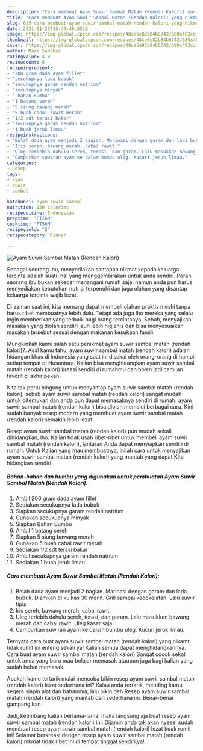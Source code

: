 ```yaml
---
description: "Cara membuat Ayam Suwir Sambal Matah (Rendah Kalori) yang nikmat dan Mudah Dibuat"
title: "Cara membuat Ayam Suwir Sambal Matah (Rendah Kalori) yang nikmat dan Mudah Dibuat"
slug: 639-cara-membuat-ayam-suwir-sambal-matah-rendah-kalori-yang-nikmat-dan-mudah-dibuat
date: 2021-01-23T15:49:40.551Z
image: https://img-global.cpcdn.com/recipes/48ce6e82b84b0742/680x482cq70/ayam-suwir-sambal-matah-rendah-kalori-foto-resep-utama.jpg
thumbnail: https://img-global.cpcdn.com/recipes/48ce6e82b84b0742/680x482cq70/ayam-suwir-sambal-matah-rendah-kalori-foto-resep-utama.jpg
cover: https://img-global.cpcdn.com/recipes/48ce6e82b84b0742/680x482cq70/ayam-suwir-sambal-matah-rendah-kalori-foto-resep-utama.jpg
author: Marc Sanchez
ratingvalue: 4.8
reviewcount: 8
recipeingredient:
- "200 gram dada ayam fillet"
- "secukupnya lada bubuk"
- "secukupnya garam rendah natrium"
- "secukupnya minyak"
- " Bahan Bumbu"
- "1 batang sereh"
- "5 siung bawang merah"
- "5 buah cabai rawit merah"
- "1/2 sdt terasi bakar"
- "secukupnya garam rendah natrium"
- "1 buah jeruk limau"
recipeinstructions:
- "Belah dada ayam menjadi 2 bagian. Marinasi dengan garam dan lada bubuk. Diamkan di kulkas 30 menit. Grill sampai kecokelatan. Lalu suwir tipis."
- "Iris sereh, bawang merah, cabai rawit."
- "Uleg terlebih dahulu sereh, terasi, dan garam. Lalu masukkan bawang merah dan cabai rawit. Uleg kasar saja."
- "Campurkan suwiran ayam ke dalam bumbu uleg. Kucuri jeruk limau."
categories:
- Resep
tags:
- ayam
- suwir
- sambal

katakunci: ayam suwir sambal 
nutrition: 120 calories
recipecuisine: Indonesian
preptime: "PT26M"
cooktime: "PT50M"
recipeyield: "2"
recipecategory: Dinner

---
```



![Ayam Suwir Sambal Matah (Rendah Kalori)](https://img-global.cpcdn.com/recipes/48ce6e82b84b0742/680x482cq70/ayam-suwir-sambal-matah-rendah-kalori-foto-resep-utama.jpg)

Sebagai seorang ibu, menyediakan santapan nikmat kepada keluarga tercinta adalah suatu hal yang menggembirakan untuk anda sendiri. Peran seorang ibu bukan sekedar menangani rumah saja, namun anda pun harus menyediakan kebutuhan nutrisi terpenuhi dan juga olahan yang disantap keluarga tercinta wajib lezat.

Di zaman  saat ini, kita memang dapat membeli olahan praktis meski tanpa harus ribet membuatnya lebih dulu. Tetapi ada juga lho mereka yang selalu ingin memberikan yang terbaik bagi orang tercintanya. Sebab, menyajikan masakan yang diolah sendiri jauh lebih higienis dan bisa menyesuaikan masakan tersebut sesuai dengan makanan kesukaan famili. 



Mungkinkah kamu salah satu penikmat ayam suwir sambal matah (rendah kalori)?. Asal kamu tahu, ayam suwir sambal matah (rendah kalori) adalah hidangan khas di Indonesia yang saat ini disukai oleh orang-orang di hampir setiap tempat di Nusantara. Kalian bisa menghidangkan ayam suwir sambal matah (rendah kalori) kreasi sendiri di rumahmu dan boleh jadi camilan favorit di akhir pekan.

Kita tak perlu bingung untuk menyantap ayam suwir sambal matah (rendah kalori), sebab ayam suwir sambal matah (rendah kalori) sangat mudah untuk ditemukan dan anda pun dapat memasaknya sendiri di rumah. ayam suwir sambal matah (rendah kalori) bisa diolah memalui berbagai cara. Kini sudah banyak resep modern yang membuat ayam suwir sambal matah (rendah kalori) semakin lebih lezat.

Resep ayam suwir sambal matah (rendah kalori) pun mudah sekali dihidangkan, lho. Kalian tidak usah ribet-ribet untuk membeli ayam suwir sambal matah (rendah kalori), lantaran Anda dapat menyiapkan sendiri di rumah. Untuk Kalian yang mau membuatnya, inilah cara untuk menyajikan ayam suwir sambal matah (rendah kalori) yang mantab yang dapat Kita hidangkan sendiri.

<!--inarticleads1-->

##### Bahan-bahan dan bumbu yang digunakan untuk pembuatan Ayam Suwir Sambal Matah (Rendah Kalori):

1. Ambil 200 gram dada ayam fillet
1. Sediakan secukupnya lada bubuk
1. Siapkan secukupnya garam rendah natrium
1. Gunakan secukupnya minyak
1. Siapkan  Bahan Bumbu
1. Ambil 1 batang sereh
1. Siapkan 5 siung bawang merah
1. Gunakan 5 buah cabai rawit merah
1. Sediakan 1/2 sdt terasi bakar
1. Ambil secukupnya garam rendah natrium
1. Sediakan 1 buah jeruk limau




<!--inarticleads2-->

##### Cara membuat Ayam Suwir Sambal Matah (Rendah Kalori):

1. Belah dada ayam menjadi 2 bagian. Marinasi dengan garam dan lada bubuk. Diamkan di kulkas 30 menit. Grill sampai kecokelatan. Lalu suwir tipis.
1. Iris sereh, bawang merah, cabai rawit.
1. Uleg terlebih dahulu sereh, terasi, dan garam. Lalu masukkan bawang merah dan cabai rawit. Uleg kasar saja.
1. Campurkan suwiran ayam ke dalam bumbu uleg. Kucuri jeruk limau.




Ternyata cara buat ayam suwir sambal matah (rendah kalori) yang nikamt tidak rumit ini enteng sekali ya! Kalian semua dapat menghidangkannya. Cara buat ayam suwir sambal matah (rendah kalori) Sangat cocok sekali untuk anda yang baru mau belajar memasak ataupun juga bagi kalian yang sudah hebat memasak.

Apakah kamu tertarik mulai mencoba bikin resep ayam suwir sambal matah (rendah kalori) lezat sederhana ini? Kalau anda tertarik, mending kamu segera siapin alat dan bahannya, lalu bikin deh Resep ayam suwir sambal matah (rendah kalori) yang mantab dan sederhana ini. Benar-benar gampang kan. 

Jadi, ketimbang kalian berlama-lama, maka langsung aja buat resep ayam suwir sambal matah (rendah kalori) ini. Dijamin anda tak akan nyesel sudah membuat resep ayam suwir sambal matah (rendah kalori) lezat tidak rumit ini! Selamat berkreasi dengan resep ayam suwir sambal matah (rendah kalori) nikmat tidak ribet ini di tempat tinggal sendiri,ya!.

